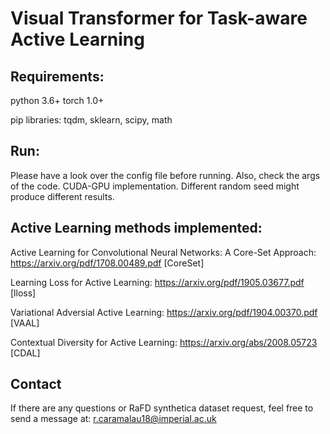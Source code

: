 # Visual Transformer for Task-aware Active Learning

## Requirements:
python 3.6+
torch 1.0+

pip libraries: tqdm, sklearn, scipy, math

## Run:

Please have a look over the config file before running. Also, check the args of the code.
CUDA-GPU implementation. Different random seed might produce different results.

## Active Learning methods implemented:
Active Learning for Convolutional Neural Networks: A Core-Set Approach: https://arxiv.org/pdf/1708.00489.pdf [CoreSet]

Learning Loss for Active Learning: https://arxiv.org/pdf/1905.03677.pdf [lloss]

Variational Adversial Active Learning: https://arxiv.org/pdf/1904.00370.pdf [VAAL]

Contextual Diversity for Active Learning: https://arxiv.org/abs/2008.05723 [CDAL]

## Contact
If there are any questions or RaFD synthetica dataset request, feel free to send a message at: r.caramalau18@imperial.ac.uk
